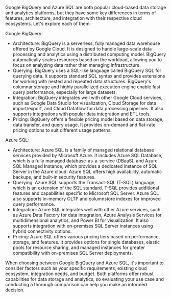 Google BigQuery and Azure SQL are both popular cloud-based data storage and analytics platforms, but they have some key differences in terms of features, architecture, and integration with their respective cloud ecosystems. Let's explore each of them:

Google BigQuery:
- Architecture: BigQuery is a serverless, fully managed data warehouse offered by Google Cloud. It is designed to handle large-scale data processing and analytics using a distributed computing model. BigQuery automatically scales resources based on the workload, allowing you to focus on analyzing data rather than managing infrastructure.
- Querying: BigQuery uses a SQL-like language called BigQuery SQL for querying data. It supports standard SQL syntax and provides extensions for working with nested and repeated data structures. BigQuery's columnar storage and highly parallelized execution engine enable fast query performance, especially for large datasets.
- Integration: BigQuery integrates well with other Google Cloud services, such as Google Data Studio for visualization, Cloud Storage for data import/export, and Cloud Dataflow for data processing pipelines. It also supports integrations with popular data integration and ETL tools.
- Pricing: BigQuery offers a flexible pricing model based on data storage, data transfer, and query usage. It provides on-demand and flat-rate pricing options to suit different usage patterns.

Azure SQL:
- Architecture: Azure SQL is a family of managed relational database services provided by Microsoft Azure. It includes Azure SQL Database, which is a fully managed database-as-a-service (DBaaS), and Azure SQL Managed Instance, which provides a dedicated instance of SQL Server in the Azure cloud. Azure SQL offers high availability, automatic backups, and built-in security features.
- Querying: Azure SQL supports the Transact-SQL (T-SQL) language, which is an extension of the SQL standard. T-SQL provides additional features and capabilities specific to Microsoft SQL Server. Azure SQL also supports in-memory OLTP and columnstore indexes for improved query performance.
- Integration: Azure SQL integrates well with other Azure services, such as Azure Data Factory for data integration, Azure Analysis Services for multidimensional analytics, and Power BI for visualization. It also supports integration with on-premises SQL Server instances using hybrid connectivity options.
- Pricing: Azure SQL offers various pricing tiers based on performance, storage, and features. It provides options for single databases, elastic pools for resource sharing, and managed instances for greater compatibility with on-premises SQL Server deployments.

When choosing between Google BigQuery and Azure SQL, it's important to consider factors such as your specific requirements, existing cloud ecosystem, integration needs, and budget. Both platforms offer robust capabilities for data storage and analytics, so evaluating your use case and conducting a thorough comparison can help you make an informed decision.

